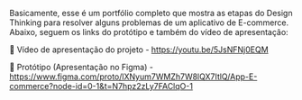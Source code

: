 Basicamente, esse é um portfólio completo que mostra as etapas do Design Thinking para resolver alguns problemas de um aplicativo de E-commerce. Abaixo, seguem os links do protótipo e também do vídeo de apresentação:

🔵 Vídeo de apresentação do projeto - https://youtu.be/5JsNFNj0EQM

🔵 Protótipo (Apresentação no Figma) - https://www.figma.com/proto/lXNyum7WMZh7W8lQX7ItlQ/App-E-commerce?node-id=0-1&t=N7hpz2zLy7FAClqO-1
